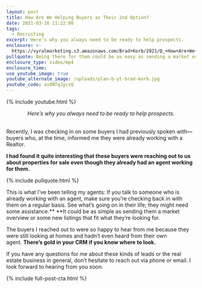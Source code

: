 ```yaml
---
layout: post
title: How Are We Helping Buyers as Their 2nd Option?
date: 2021-03-16 11:22:00
tags:
  - Recruiting
excerpt: Here’s why you always need to be ready to help prospects.
enclosure: >-
  https://vyralmarketing.s3.amazonaws.com/Brad+Korb/2021/Q_+How+Are+We+Helping+Buyers+as+Their+2nd+Option_+(1).mp4
pullquote: Being there for them could be as easy as sending a market overview.
enclosure_type: video/mp4
enclosure_time:
use_youtube_image: true
youtube_alternate_image: /uploads/plan-b-yt-brad-korb.jpg
youtube_code: as8NTqJycsQ
---
```

{% include youtube.html %}

<center><em>Here’s why you always need to be ready to help prospects.</em></center>&nbsp;

Recently, I was checking in on some buyers I had previously spoken with—buyers who, at the time, informed me they were already working with a Realtor.

**I had found it quite interesting that these buyers were reaching out to us about properties for sale even though they already had an agent working for them.&nbsp;**

{% include pullquote.html %}

This is what I’ve been telling my agents: If you talk to someone who is already working with an agent, make sure you’re checking back in with them on a regular basis. See what’s going on in their life; they might need some assistance.**&nbsp;**It could be as simple as sending them a market overview or some new listings that fit what they’re looking for.&nbsp;

The buyers I reached out to were so happy to hear from me because they were still looking at homes and hadn’t even heard from their own agent.&nbsp;**There’s gold in your CRM if you know where to look.**

If you have any questions for me about these kinds of leads or the real estate business in general, don’t hesitate to reach out via phone or email. I look forward to hearing from you soon.

{% include full-post-cta.html %}
